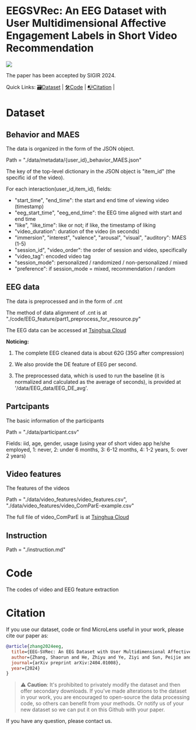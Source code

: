 # EEGSVRec: An EEG Dataset with User Multidimensional Affective Engagement Labels in Short Video Recommendation


<a href="https://dl.acm.org/doi/pdf/10.1145/3626772.3657890" alt="paper"><img src="https://img.shields.io/badge/ArXiv-2309.06789-FAA41F.svg?style=flat" /></a>

The paper has been accepted by SIGIR 2024.

Quick Links: [🗃️Dataset](#Dataset) |
[🛠️Code](#Code) |
[📭Citation](#Citation) |

# Dataset

## Behavior and MAES

The data is organized in the form of the JSON object.

Path = "./data/metadata/{user_id}_behavior_MAES.json"

The key of the top-level dictionary in the JSON object is "item_id" (the specific id of the video).

For each interaction(user_id,item_id), fields:
*  "start_time", "end_time": the start and end time of viewing video (timestamp)
*  "eeg_start_time", "eeg_end_time": the EEG time aligned with start and end time
*  "like", "like_time": like or not; if like, the timestamp of liking
*  "video_duration": duration of the video (in seconds)
*  "immersion", "interest", "valence", "arousal", "visual", "auditory": MAES (1-5)
*  "session_id", "video_order": the order of session and video, specifically
*  "video_tag": encoded video tag
*  "session_mode": personalized / randomized / non-personalized / mixed
*  "preference": if session_mode = mixed, recommendation / random


## EEG data

The data is preprocessed and in the form of .cnt

The method of data alignment of .cnt is at "./code/EEG_feature/part1_preprocess_for_resource.py"

The EEG data can be accessed at [Tsinghua Cloud](https://cloud.tsinghua.edu.cn/d/84caed5b9fac4816a1ba/)

**Noticing:**

1. The complete EEG cleaned data is about 62G (35G after compression) 

2. We also provide the DE feature of EEG per second.

3. The preprocessed data, which is used to run the baseline (it is normalized and calculated as the average of seconds), is provided at '/data/EEG_data/EEG_DE_avg'.


## Partcipants

The basic information of the participants

Path = "./data/participant.csv"

Fields: iid, age, gender, usage (using year of short video app he/she employed, 1: never, 2: under 6 months, 3: 6-12 months, 4: 1-2 years, 5: over 2 years)


## Video features

The features of the videos

Path = "./data/video_features/video_features.csv", "./data/video_features/video_ComParE-example.csv"

The full file of video_ComParE is at [Tsinghua Cloud](https://cloud.tsinghua.edu.cn/d/84caed5b9fac4816a1ba/)


## Instruction

Path = "./instruction.md"


# Code

The codes of video and EEG feature extraction


# Citation
If you use our dataset, code or find MicroLens useful in your work, please cite our paper as:

```bib
@article{zhang2024eeg,
  title={EEG-SVRec: An EEG Dataset with User Multidimensional Affective Engagement Labels in Short Video Recommendation},
  author={Zhang, Shaorun and He, Zhiyu and Ye, Ziyi and Sun, Peijie and Ai, Qingyao and Zhang, Min and Liu, Yiqun},
  journal={arXiv preprint arXiv:2404.01008},
  year={2024}
}
```

> :warning: **Caution**: It's prohibited to privately modify the dataset and then offer secondary downloads. If you've made alterations to the dataset in your work, you are encouraged to open-source the data processing code, so others can benefit from your methods. Or notify us of your new dataset so we can put it on this Github with your paper.

If you have any question, please contact us.


